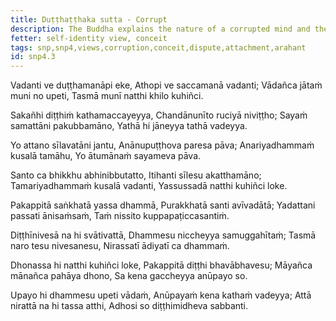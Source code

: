 ```yaml
---
title: Duṭṭhaṭṭhaka sutta - Corrupt
description: The Buddha explains the nature of a corrupted mind and the consequences of holding onto views in these verses.
fetter: self-identity view, conceit
tags: snp,snp4,views,corruption,conceit,dispute,attachment,arahant
id: snp4.3
---
```


Vadanti ve duṭṭhamanāpi eke,
Athopi ve saccamanā vadanti;
Vādañca jātaṁ muni no upeti,
Tasmā munī natthi khilo kuhiñci.

Sakañhi diṭṭhiṁ kathamaccayeyya,
Chandānunīto ruciyā niviṭṭho;
Sayaṁ samattāni pakubbamāno,
Yathā hi jāneyya tathā vadeyya.

Yo attano sīlavatāni jantu,
Anānupuṭṭhova paresa pāva;
Anariyadhammaṁ kusalā tamāhu,
Yo ātumānaṁ sayameva pāva.

Santo ca bhikkhu abhinibbutatto,
Itihanti sīlesu akatthamāno;
Tamariyadhammaṁ kusalā vadanti,
Yassussadā natthi kuhiñci loke.

Pakappitā saṅkhatā yassa dhammā,
Purakkhatā santi avīvadātā;
Yadattani passati ānisaṁsaṁ,
Taṁ nissito kuppapaṭiccasantiṁ.

Diṭṭhīnivesā na hi svātivattā,
Dhammesu niccheyya samuggahītaṁ;
Tasmā naro tesu nivesanesu,
Nirassatī ādiyatī ca dhammaṁ.

Dhonassa hi natthi kuhiñci loke,
Pakappitā diṭṭhi bhavābhavesu;
Māyañca mānañca pahāya dhono,
Sa kena gaccheyya anūpayo so.

Upayo hi dhammesu upeti vādaṁ,
Anūpayaṁ kena kathaṁ vadeyya;
Attā nirattā na hi tassa atthi,
Adhosi so diṭṭhimidheva sabbanti.